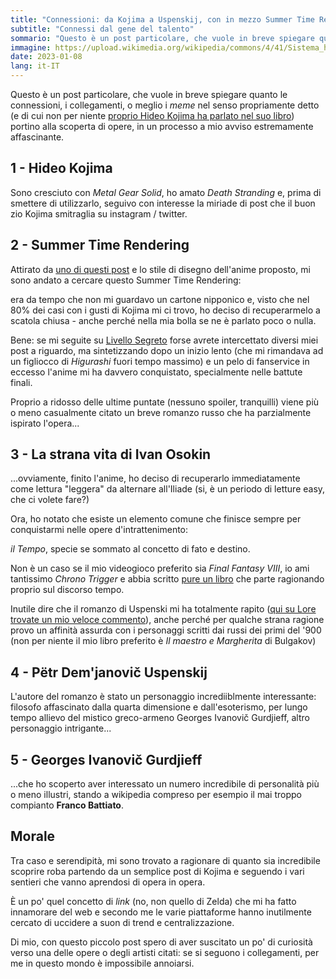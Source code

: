 ```yaml
---
title: "Connessioni: da Kojima a Uspenskij, con in mezzo Summer Time Rendering"
subtitle: "Connessi dal gene del talento"
sommario: "Questo è un post particolare, che vuole in breve spiegare quanto le connessioni, i collegamenti, o meglio i meme nel senso propriamente detto (e di cui non per niente proprio Hideo Kojima ha parlato nel suo libro)..."
immagine: https://upload.wikimedia.org/wikipedia/commons/4/41/Sistema_hipertextual.jpg
date: 2023-01-08
lang: it-IT
---
```


Questo è un post particolare, che vuole in breve spiegare quanto le connessioni, i collegamenti, o meglio i _meme_ nel senso propriamente detto (e di cui non per niente [proprio Hideo Kojima ha parlato nel suo libro](https://amzn.to/3rRcPn1)) portino alla scoperta di opere, in un processo a mio avviso estremamente affascinante.

## 1 - Hideo Kojima

Sono cresciuto con _Metal Gear Solid_, ho amato _Death Stranding_ e, prima di smettere di utilizzarlo, seguivo con interesse la miriade di post che il buon zio Kojima smitraglia su instagram / twitter.

## 2 - Summer Time Rendering 

Attirato da [uno di questi post](https://www.instagram.com/p/CryIhBgSPMP/) e lo stile di disegno dell'anime proposto, mi sono andato a cercare questo Summer Time Rendering: 

era da tempo che non mi guardavo un cartone nipponico e, visto che nel 80% dei casi con i gusti di Kojima mi ci trovo, ho deciso di recuperarmelo a scatola chiusa - anche perché nella mia bolla se ne è parlato poco o nulla.

Bene: se mi seguite su [Livello Segreto](https://livellosegreto.it/@xabacadabra) forse avrete intercettato diversi miei post a riguardo, ma sintetizzando dopo un inizio lento (che mi rimandava ad un figliocco di _Higurashi_ fuori tempo massimo) e un pelo di fanservice in eccesso l'anime mi ha davvero conquistato, specialmente nelle battute finali.

Proprio a ridosso delle ultime puntate (nessuno spoiler, tranquilli) viene più o meno casualmente citato un breve romanzo russo che ha parzialmente ispirato l'opera...

## 3 - La strana vita di Ivan Osokin 

...ovviamente, finito l'anime, ho deciso di recuperarlo immediatamente come lettura "leggera" da alternare all'Iliade (si, è un periodo di letture easy, che ci volete fare?)

Ora, ho notato che esiste un elemento comune che finisce sempre per conquistarmi nelle opere d'intrattenimento: 

_il Tempo_, specie se sommato al concetto di fato e destino. 

Non è un caso se il mio videogioco preferito sia _Final Fantasy VIII_, io ami tantissimo _Chrono Trigger_ e abbia scritto [pure un libro](/projects/giochi-troppo) che parte ragionando proprio sul discorso tempo.

Inutile dire che il romanzo di Uspenski mi ha totalmente rapito ([qui su Lore trovate un mio veloce commento](https://lore.livellosegreto.it/user/xabacadabra/comment/17112#anchor-17112)), anche perché per qualche strana ragione provo un affinità assurda con i personaggi scritti dai russi dei primi del '900 (non per niente il mio libro preferito è _Il maestro e Margherita_ di Bulgakov)

## 4 - Pëtr Dem'janovič Uspenskij

L'autore del romanzo è stato un personaggio incrediiblmente interessante: filosofo affascinato dalla quarta dimensione e dall'esoterismo, per lungo tempo allievo del mistico greco-armeno Georges Ivanovič Gurdjieff, altro personaggio intrigante...

## 5 - Georges Ivanovič Gurdjieff

...che ho scoperto aver interessato un numero incredibile di personalità più o meno illustri, stando a wikipedia compreso per esempio il mai troppo compianto **Franco Battiato**.

## Morale

Tra caso e serendipità, mi sono trovato a ragionare di quanto sia incredibile scoprire roba partendo da un semplice post di Kojima e seguendo i vari sentieri che vanno aprendosi di opera in opera.

È un po' quel concetto di _link_ (no, non quello di Zelda) che mi ha fatto innamorare del web e secondo me le varie piattaforme hanno inutilmente cercato di uccidere a suon di trend e centralizzazione.

Di mio, con questo piccolo post spero di aver suscitato un po' di curiosità verso una delle opere o degli artisti citati: se si seguono i collegamenti, per me in questo mondo è impossibile annoiarsi. 